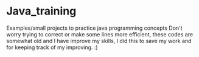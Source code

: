 # Java_training
Examples/small projects to practice java programming concepts
Don't worry trying to correct or make some lines more efficient, these codes are somewhat old and I have improve my skills, I did this to save my work and for keeping track of my improving. :)
